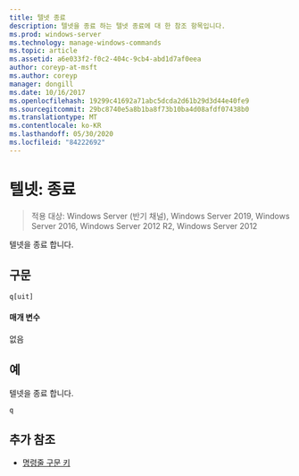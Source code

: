 ```yaml
---
title: 텔넷 종료
description: 텔넷을 종료 하는 텔넷 종료에 대 한 참조 항목입니다.
ms.prod: windows-server
ms.technology: manage-windows-commands
ms.topic: article
ms.assetid: a6e033f2-f0c2-404c-9cb4-abd1d7af0eea
author: coreyp-at-msft
ms.author: coreyp
manager: dongill
ms.date: 10/16/2017
ms.openlocfilehash: 19299c41692a71abc5dcda2d61b29d3d44e40fe9
ms.sourcegitcommit: 29bc8740e5a8b1ba8f73b10ba4d08afdf07438b0
ms.translationtype: MT
ms.contentlocale: ko-KR
ms.lasthandoff: 05/30/2020
ms.locfileid: "84222692"
---
```

# <a name="telnet-quit"></a>텔넷: 종료

> 적용 대상: Windows Server (반기 채널), Windows Server 2019, Windows Server 2016, Windows Server 2012 R2, Windows Server 2012

텔넷을 종료 합니다.

## <a name="syntax"></a>구문
```
q[uit]
```
#### <a name="parameters"></a>매개 변수
없음
## <a name="examples"></a>예
텔넷을 종료 합니다.
```
q
```
## <a name="additional-references"></a>추가 참조
- [명령줄 구문 키](command-line-syntax-key.md)

